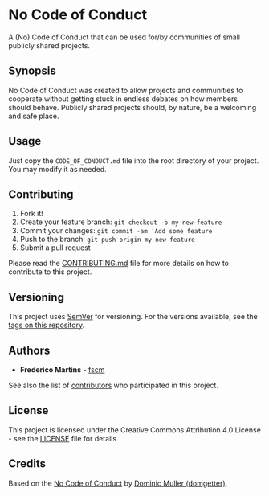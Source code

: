 # No Code of Conduct

A (No) Code of Conduct that can be used for/by communities of small publicly
shared projects.

## Synopsis

No Code of Conduct was created to allow projects and communities to cooperate
without getting stuck in endless debates on how members should behave. Publicly
shared projects should, by nature, be a welcoming and safe place.

## Usage

Just copy the `CODE_OF_CONDUCT.md` file into the root directory of your
project. You may modify it as needed.

## Contributing

1. Fork it!
2. Create your feature branch: `git checkout -b my-new-feature`
3. Commit your changes: `git commit -am 'Add some feature'`
4. Push to the branch: `git push origin my-new-feature`
5. Submit a pull request

Please read the [CONTRIBUTING.md](CONTRIBUTING.md) file for more details on how
to contribute to this project.

## Versioning

This project uses [SemVer](http://semver.org/) for versioning. For the versions
available, see the [tags on this repository](tags).

## Authors

* **Frederico Martins** - [fscm](https://github.com/fscm)

See also the list of [contributors](contributors)
who participated in this project.

## License

This project is licensed under the Creative Commons Attribution 4.0 License -
see the [LICENSE](LICENSE) file for details

## Credits

Based on the [No Code of Conduct](https://github.com/domgetter/NCoC) by
[Dominic Muller (domgetter)](https://github.com/domgetter).

